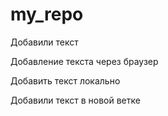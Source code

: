 # my_repo


Добавили текст

Добавление текста через браузер

Добавить текст локально

Добавили текст в новой ветке

